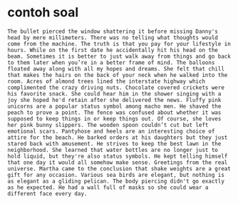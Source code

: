 # contoh soal

`The bullet pierced the window shattering it before missing Danny's head by mere millimeters.
There was no telling what thoughts would come from the machine.
The truth is that you pay for your lifestyle in hours.
While on the first date he accidentally hit his head on the beam.
Sometimes it is better to just walk away from things and go back to them later when you’re in a better frame of mind.
The balloons floated away along with all my hopes and dreams.
She felt that chill that makes the hairs on the back of your neck when he walked into the room.
Acres of almond trees lined the interstate highway which complimented the crazy driving nuts.
Chocolate covered crickets were his favorite snack.
She could hear him in the shower singing with a joy she hoped he'd retain after she delivered the news.
Fluffy pink unicorns are a popular status symbol among macho men.
He shaved the peach to prove a point.
The fence was confused about whether it was supposed to keep things in or keep things out.
Of course, she loves her pink bunny slippers.
The wooden spoon couldn’t cut but left emotional scars.
Pantyhose and heels are an interesting choice of attire for the beach.
He barked orders at his daughters but they just stared back with amusement.
He strives to keep the best lawn in the neighborhood.
She learned that water bottles are no longer just to hold liquid, but they're also status symbols.
He kept telling himself that one day it would all somehow make sense.
Greetings from the real universe.
Martha came to the conclusion that shake weights are a great gift for any occasion.
Various sea birds are elegant, but nothing is as elegant as a gliding pelican.
The body piercing didn't go exactly as he expected.
He had a wall full of masks so she could wear a different face every day.`

